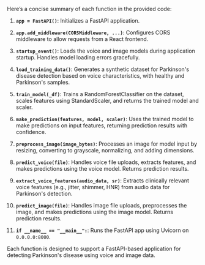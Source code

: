 Here’s a concise summary of each function in the provided code:

1. **`app = FastAPI()`**: Initializes a FastAPI application.

2. **`app.add_middleware(CORSMiddleware, ...)`**: Configures CORS middleware to allow requests from a React frontend.

3. **`startup_event()`**: Loads the voice and image models during application startup. Handles model loading errors gracefully.

4. **`load_training_data()`**: Generates a synthetic dataset for Parkinson's disease detection based on voice characteristics, with healthy and Parkinson's samples.

5. **`train_model(_df)`**: Trains a RandomForestClassifier on the dataset, scales features using StandardScaler, and returns the trained model and scaler.

6. **`make_prediction(features, model, scaler)`**: Uses the trained model to make predictions on input features, returning prediction results with confidence.

7. **`preprocess_image(image_bytes)`**: Processes an image for model input by resizing, converting to grayscale, normalizing, and adding dimensions.

8. **`predict_voice(file)`**: Handles voice file uploads, extracts features, and makes predictions using the voice model. Returns prediction results.

9. **`extract_voice_features(audio_data, sr)`**: Extracts clinically relevant voice features (e.g., jitter, shimmer, HNR) from audio data for Parkinson's detection.

10. **`predict_image(file)`**: Handles image file uploads, preprocesses the image, and makes predictions using the image model. Returns prediction results.

11. **`if __name__ == "__main__":`**: Runs the FastAPI app using Uvicorn on `0.0.0.0:8000`.

Each function is designed to support a FastAPI-based application for detecting Parkinson's disease using voice and image data.